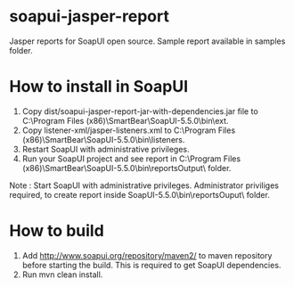 # soapui-jasper-report
Jasper reports for SoapUI open source.
Sample report available in samples folder.

# How to install in SoapUI
1. Copy dist/soapui-jasper-report-jar-with-dependencies.jar file to C:\Program Files (x86)\SmartBear\SoapUI-5.5.0\bin\ext\.
2. Copy listener-xml/jasper-listeners.xml to C:\Program Files (x86)\SmartBear\SoapUI-5.5.0\bin\listeners.
3. Restart SoapUI with administrative privileges.
4. Run your SoapUI project and see report in C:\Program Files (x86)\SmartBear\SoapUI-5.5.0\bin\reportsOutput\ folder.

Note : Start SoapUI with administrative privileges. Administrator priviliges required, to create report inside SoapUI-5.5.0\bin\reportsOuput\ folder.

# How to build
1. Add http://www.soapui.org/repository/maven2/ to maven repository before starting the build. This is required to get SoapUI dependencies.
2. Run mvn clean install.
